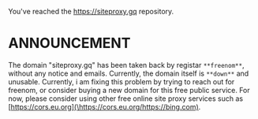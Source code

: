 You've reached the https://siteproxy.gq repository.

# ANNOUNCEMENT
The domain "siteproxy.gq" has been taken back by registar `**freenom**`, without any notice and emails. Currently, the domain itself is `**down**` and unusable.
Currently, i am fixing this problem by trying to reach out for freenom, or consider buying a new domain for this free public service.
For now, please consider using other free online site proxy services such as [https://cors.eu.org](\https://cors.eu.org/https://bing.com).
